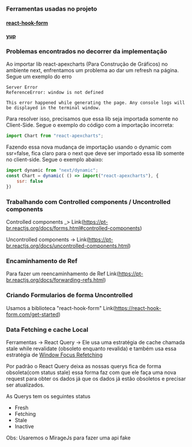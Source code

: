 ### Ferramentas usadas no projeto

#### [react-hook-form](https://react-hook-form.com/get-started#Quickstart)

#### [yup](https://react-hook-form.com/get-started#SchemaValidation)

### Problemas encontrados no decorrer da implementação

Ao importar lib react-apexcharts (Para Construção de Gráficos) no ambiente next, enfrentamos um problema ao dar um refresh na página. Segue um exemplo do erro

```
Server Error
ReferenceError: window is not defined

This error happened while generating the page. Any console logs will be displayed in the terminal window.

```

Para resolver isso, precisamos que essa lib seja importada somente no Client-Side. Segue o exemplo do código com a importação incorreta:
```jsx
import Chart from "react-apexcharts";
```
Fazendo essa nova mudança de importação usando o dynamic com ssr=false, fica claro para o next que deve ser importado essa lib somente no client-side. Segue o exemplo abaixo:
```jsx
import dynamic from "next/dynamic";
const Chart = dynamic( () => import("react-apexcharts"), {
    ssr: false
})  
```

### Trabalhando com Controlled components / Uncontrolled components

Controlled components _> Link(https://pt-br.reactjs.org/docs/forms.html#controlled-components)

Uncontrolled components -> Link(https://pt-br.reactjs.org/docs/uncontrolled-components.html)


### Encaminhamento de Ref

Para fazer um reencaminhamento de Ref Link(https://pt-br.reactjs.org/docs/forwarding-refs.html)

### Criando Formularios de forma Uncontrolled
Usamos a biblioteca "react-hook-form" Link(https://react-hook-form.com/get-started)


### Data Fetching e cache Local


Ferramentas -> React Query -> Ele usa uma estratégia de cache chamada stale while revalidate (obsoleto enquanto revalida) e também usa essa estratégia de [Window Focus Refetching](https://react-query.tanstack.com/guides/window-focus-refetching)


Por padrão o React Query deixa as nossas querys fica de forma obsoleta(com status stale) essa forma faz com que ele faça uma nova request para obter os dados já que os dados já estão obsoletos e precisar ser atualizados.

As Querys tem os seguintes status

- Fresh
- Fetching
- Stale
- Inactive

Obs: Usaremos o MirageJs para fazer uma api fake